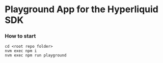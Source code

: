 # Playground App for the Hyperliquid SDK

### How to start
```
cd <root repo folder>
nvm exec npm i
nvm exec npm run playground
```